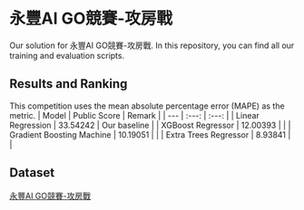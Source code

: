 # 永豐AI GO競賽-攻房戰
Our solution for 永豐AI GO競賽-攻房戰. In this repository, you can find all our training and evaluation scripts.

## Results and Ranking
This competition uses the mean absolute percentage error (MAPE) as the metric.
| Model | Public Score | Remark |
| --- | :---: | :---: |
| Linear Regression | 33.54242 | Our baseline |
| XGBoost Regressor | 12.00393 | |
| Gradient Boosting Machine | 10.19051 | |
| Extra Trees Regressor | 8.93841 | |

## Dataset
[永豐AI GO競賽-攻房戰](https://tbrain.trendmicro.com.tw/Competitions/Details/30)
